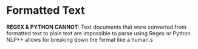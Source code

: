# Formatted Text

<strong>REGEX & PYTHON CANNOT:</strong> Text documents that were converted from formatted text to plain text are impossible to parse using Regex or Python. NLP++ allows for breaking down the format like a human.s
